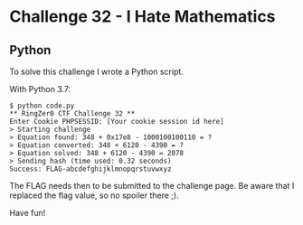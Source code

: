 # Challenge 32 - I Hate Mathematics

## Python

To solve this challenge I wrote a Python script.

With Python 3.7:

```
$ python code.py
** RingZer0 CTF Challenge 32 **
Enter Cookie PHPSESSID: [Your cookie session id here]
> Starting challenge
> Equation found: 348 + 0x17e8 - 1000100100110 = ?
> Equation converted: 348 + 6120 - 4390 = ?
> Equation solved: 348 + 6120 - 4390 = 2078
> Sending hash (time used: 0.32 seconds)
Success: FLAG-abcdefghijklmnopqrstuvwxyz
```

The FLAG needs then to be submitted to the challenge page. 
Be aware that I replaced the flag value, so no spoiler there ;).

Have fun!
